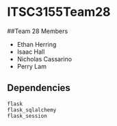 # ITSC3155Team28

##Team 28 Members
- Ethan Herring
- Isaac Hall
- Nicholas Cassarino
- Perry Lam

## Dependencies
```
flask
flask_sqlalchemy
flask_session
```